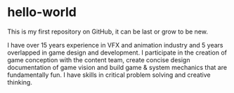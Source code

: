 # hello-world
This is my first repository on GitHub, it can be last or grow to be new.

I have over 15 years experience in VFX and animation
industry and 5 years overlapped in game design and
development. I participate in the creation of game
conception with the content team, create concise design
documentation of game vision and build game & system
mechanics that are fundamentally fun. I have skills in
critical problem solving and creative thinking.
